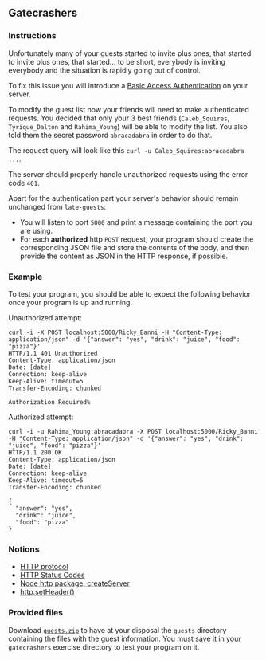 ## Gatecrashers

### Instructions

Unfortunately many of your guests started to invite plus ones, that started to invite plus ones, that started... to be short, everybody is inviting everybody and the situation is rapidly going out of control.

To fix this issue you will introduce a [Basic Access Authentication](https://en.wikipedia.org/wiki/Basic_access_authentication) on your server.

To modify the guest list now your friends will need to make authenticated requests. You decided that only your 3 best friends (`Caleb_Squires`, `Tyrique_Dalton` and `Rahima_Young`) will be able to modify the list. You also told them the secret password `abracadabra` in order to do that.

The request query will look like this `curl -u Caleb_Squires:abracadabra ...`.

The server should properly handle unauthorized requests using the error code `401`.

Apart for the authentication part your server's behavior should remain unchanged from `late-guests`:
- You will listen to port `5000` and print a message containing the port you are using.
- For each **authorized** http `POST` request, your program should create the corresponding JSON file and store the contents of the body, and then provide the content as JSON in the HTTP response, if possible. 

### Example

To test your program, you should be able to expect the following behavior once your program is up and running.

Unauthorized attempt:

```shell
curl -i -X POST localhost:5000/Ricky_Banni -H "Content-Type: application/json" -d '{"answer": "yes", "drink": "juice", "food": "pizza"}'
HTTP/1.1 401 Unauthorized
Content-Type: application/json
Date: [date]
Connection: keep-alive
Keep-Alive: timeout=5
Transfer-Encoding: chunked

Authorization Required%
```

Authorized attempt:

```shell
curl -i -u Rahima_Young:abracadabra -X POST localhost:5000/Ricky_Banni -H "Content-Type: application/json" -d '{"answer": "yes", "drink": "juice", "food": "pizza"}'
HTTP/1.1 200 OK
Content-Type: application/json
Date: [date]
Connection: keep-alive
Keep-Alive: timeout=5
Transfer-Encoding: chunked

{
  "answer": "yes",
  "drink": "juice",
  "food": "pizza"
}
```

### Notions

- [HTTP protocol](https://developer.mozilla.org/en-US/docs/Web/HTTP)
- [HTTP Status Codes](https://developer.mozilla.org/en-US/docs/Web/HTTP/Status)
- [Node http package: createServer](https://nodejs.org/en/knowledge/HTTP/servers/how-to-create-a-HTTP-server/)
- [http.setHeader()](https://nodejs.org/api/http.html#requestsetheadername-value)

### Provided files

Download [`guests.zip`](../tell-me-how-many/resources/guests.zip) to have at your disposal the `guests` directory containing the files with the guest information. You must save it in your `gatecrashers` exercise directory to test your program on it.
